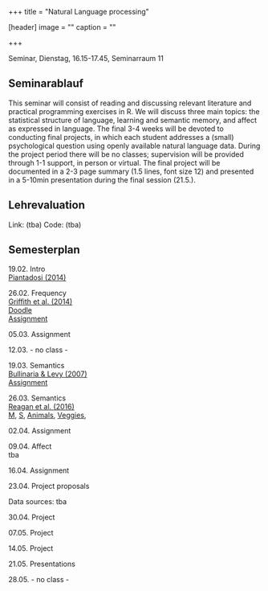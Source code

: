 +++
title = "Natural Language processing"

[header]
image = ""
caption = ""

+++

<link rel="stylesheet" href="https://use.fontawesome.com/releases/v5.5.0/css/all.css" integrity="sha384-B4dIYHKNBt8Bc12p+WXckhzcICo0wtJAoU8YZTY5qE0Id1GSseTk6S+L3BlXeVIU" crossorigin="anonymous">

Seminar, Dienstag, 16.15-17.45, Seminarraum 11

## Seminarablauf

This seminar will consist of reading and discussing relevant literature and practical programming exercises in R. We will discuss three main topics: the statistical structure of language, learning and semantic memory, and affect as expressed in language. The final 3-4 weeks will be devoted to conducting final projects, in which each student addresses a (small) psychological question using openly available natural language data. During the project period there will be no classes; supervision will be provided through 1-1 support, in person or virtual. The final project will be documented in a 2-3 page summary (1.5 lines, font size 12) and presented in a 5-10min presentation during the final session (21.5.).  

## Lehrevaluation

Link: (tba)
Code: (tba)


## Semesterplan

19.02. Intro<br>
<i class="far fa-file-alt"></i> [Piantadosi (2014)](../../literature/NaturalLanguage/Piantadosi2014.pdf)

26.02. Frequency <br>
<i class="far fa-file-alt"></i> [Griffith et al. (2014)](../../literature/NaturalLanguage/Griffith2007.pdf)<br>
<i class="far fa-calendar-check"></i> [Doodle](https://doodle.com/poll/zmsc6i7shy4iqt3g)<br>
<i class="fas fa-list-ul fa-sm"></i> [Assignment](assignments/NLP_-_Assignment_1.pdf)

05.03. Assignment

12.03. - no class -

19.03. Semantics<br>
<i class="far fa-file-alt"></i> [Bullinaria & Levy (2007)](../../literature/NaturalLanguage/Bullinaria&Levy2007.pdf)<br>
<i class="fas fa-list-ul fa-sm"></i> [Assignment](assignments/NLP_-_Assignment_2.pdf)

26.03. Semantics<br>
<i class="far fa-file -alt"></i> [Reagan et al. (2016)](../../literature/NaturalLanguage/Reagan2016.pdf)<br>
<i class="fas fa-database fa-sm"></i> [M](data/letter_m.RDS), [S](data/letter_s.RDS), [Animals](data/animals.RDS), [Veggies](data/veggies.RDS), 

02.04. Assignment


09.04. Affect<br>
<i class="fas fa-list-ul fa-sm"></i> tba

16.04. Assignment

23.04. Project proposals

Data sources: tba

30.04. Project

07.05. Project

14.05. Project

21.05. Presentations

28.05. - no class -
